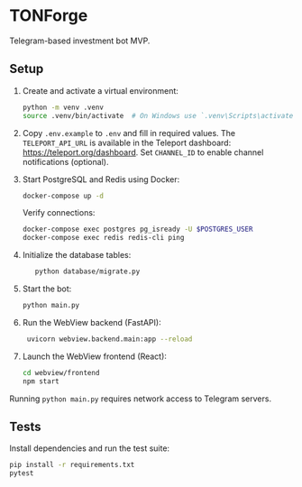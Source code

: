 # TONForge

Telegram-based investment bot MVP.

## Setup

1. Create and activate a virtual environment:

   ```bash
   python -m venv .venv
   source .venv/bin/activate  # On Windows use `.venv\Scripts\activate`
   ```

2. Copy `.env.example` to `.env` and fill in required values. The `TELEPORT_API_URL`
   is available in the Teleport dashboard: https://teleport.org/dashboard.
   Set `CHANNEL_ID` to enable channel notifications (optional).
3. Start PostgreSQL and Redis using Docker:

   ```bash
   docker-compose up -d
   ```

   Verify connections:

   ```bash
   docker-compose exec postgres pg_isready -U $POSTGRES_USER
   docker-compose exec redis redis-cli ping
   ```

4. Initialize the database tables:

   ```bash
      python database/migrate.py

   ```
5. Start the bot:

   ```bash
   python main.py
   ```

6. Run the WebView backend (FastAPI):

   ```bash
    uvicorn webview.backend.main:app --reload
    ```

7. Launch the WebView frontend (React):

    ```bash
    cd webview/frontend
    npm start
    ```

Running `python main.py` requires network access to Telegram servers.

## Tests

Install dependencies and run the test suite:

```bash
pip install -r requirements.txt
pytest
```
